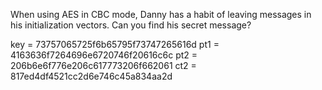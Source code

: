 When using AES in CBC mode, Danny has a habit of leaving messages in his initialization vectors. Can you find his secret message?

key = 73757065725f6b65795f73747265616d
pt1 = 4163636f7264696e6720746f20616c6c
pt2 = 206b6e6f776e206c617773206f662061
ct2 = 817ed4df4521cc2d6e746c45a834aa2d
